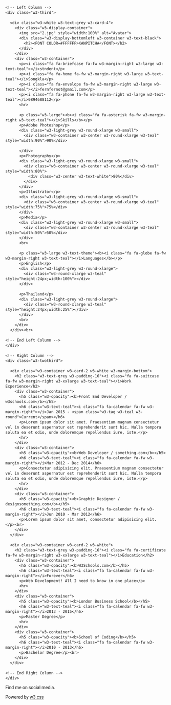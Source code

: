 <!DOCTYPE html>
<html>
<title>W3.CSS Template</title>
<meta charset="UTF-8">
<meta name="viewport" content="width=device-width, initial-scale=1">
<link rel="stylesheet" href="https://www.w3schools.com/w3css/4/w3.css">
<link rel='stylesheet' href='https://fonts.googleapis.com/css?family=Roboto'>
<link rel="stylesheet" href="https://cdnjs.cloudflare.com/ajax/libs/font-awesome/4.7.0/css/font-awesome.min.css">
<style>
html,body,h1,h2,h3,h4,h5,h6 {font-family: "Roboto", sans-serif}
</style>
<body class="w3-light-grey">

<!-- Page Container -->
<div class="w3-content w3-margin-top" style="max-width:1400px;">

  <!-- The Grid -->
  <div class="w3-row-padding">
  
    <!-- Left Column -->
    <div class="w3-third">
    
      <div class="w3-white w3-text-grey w3-card-4">
        <div class="w3-display-container">
          <img src="2.jpg" style="width:100%" alt="Avatar">
          <div class="w3-display-bottomleft w3-container w3-text-black">
            <h2><FONT COLOR=#FFFFFF>KANPITCHA</FONT></h2>
          </div>
        </div>
        <div class="w3-container">
          <p><i class="fa fa-briefcase fa-fw w3-margin-right w3-large w3-text-teal"></i>stndent</p>
          <p><i class="fa fa-home fa-fw w3-margin-right w3-large w3-text-teal"></i>Songkla</p>
          <p><i class="fa fa-envelope fa-fw w3-margin-right w3-large w3-text-teal"></i>fernfernot@gmail.com</p>
          <p><i class="fa fa-phone fa-fw w3-margin-right w3-large w3-text-teal"></i>0894688112</p>
          <hr>

          <p class="w3-large"><b><i class="fa fa-asterisk fa-fw w3-margin-right w3-text-teal"></i>Skills</b></p>
          <p>Adobe Photoshop</p>
          <div class="w3-light-grey w3-round-xlarge w3-small">
            <div class="w3-container w3-center w3-round-xlarge w3-teal" style="width:90%">90%</div>
            
          </div>
          <p>Photography</p>
          <div class="w3-light-grey w3-round-xlarge w3-small">
            <div class="w3-container w3-center w3-round-xlarge w3-teal" style="width:80%">
              <div class="w3-center w3-text-white">80%</div>
            </div>
          </div>
          <p>Illustrator</p>
          <div class="w3-light-grey w3-round-xlarge w3-small">
            <div class="w3-container w3-center w3-round-xlarge w3-teal" style="width:75%">75%</div>
          </div>
          <p>Media</p>
          <div class="w3-light-grey w3-round-xlarge w3-small">
            <div class="w3-container w3-center w3-round-xlarge w3-teal" style="width:50%">50%</div>
          </div>
          <br>

          <p class="w3-large w3-text-theme"><b><i class="fa fa-globe fa-fw w3-margin-right w3-text-teal"></i>Languages</b></p>
          <p>English</p>
          <div class="w3-light-grey w3-round-xlarge">
            <div class="w3-round-xlarge w3-teal" style="height:24px;width:100%"></div>
          </div>
          
          <p>Thailand</p>
          <div class="w3-light-grey w3-round-xlarge">
            <div class="w3-round-xlarge w3-teal" style="height:24px;width:25%"></div>
          </div>
          <br>
        </div>
      </div><br>

    <!-- End Left Column -->
    </div>

    <!-- Right Column -->
    <div class="w3-twothird">
    
      <div class="w3-container w3-card-2 w3-white w3-margin-bottom">
        <h2 class="w3-text-grey w3-padding-16"><i class="fa fa-suitcase fa-fw w3-margin-right w3-xxlarge w3-text-teal"></i>Work Experience</h2>
        <div class="w3-container">
          <h5 class="w3-opacity"><b>Front End Developer / w3schools.com</b></h5>
          <h6 class="w3-text-teal"><i class="fa fa-calendar fa-fw w3-margin-right"></i>Jan 2015 - <span class="w3-tag w3-teal w3-round">Current</span></h6>
          <p>Lorem ipsum dolor sit amet. Praesentium magnam consectetur vel in deserunt aspernatur est reprehenderit sunt hic. Nulla tempora soluta ea et odio, unde doloremque repellendus iure, iste.</p>
          <hr>
        </div>
        <div class="w3-container">
          <h5 class="w3-opacity"><b>Web Developer / something.com</b></h5>
          <h6 class="w3-text-teal"><i class="fa fa-calendar fa-fw w3-margin-right"></i>Mar 2012 - Dec 2014</h6>
          <p>Consectetur adipisicing elit. Praesentium magnam consectetur vel in deserunt aspernatur est reprehenderit sunt hic. Nulla tempora soluta ea et odio, unde doloremque repellendus iure, iste.</p>
          <hr>
        </div>
        <div class="w3-container">
          <h5 class="w3-opacity"><b>Graphic Designer / designsomething.com</b></h5>
          <h6 class="w3-text-teal"><i class="fa fa-calendar fa-fw w3-margin-right"></i>Jun 2010 - Mar 2012</h6>
          <p>Lorem ipsum dolor sit amet, consectetur adipisicing elit. </p><br>
        </div>
      </div>

      <div class="w3-container w3-card-2 w3-white">
        <h2 class="w3-text-grey w3-padding-16"><i class="fa fa-certificate fa-fw w3-margin-right w3-xxlarge w3-text-teal"></i>Education</h2>
        <div class="w3-container">
          <h5 class="w3-opacity"><b>W3Schools.com</b></h5>
          <h6 class="w3-text-teal"><i class="fa fa-calendar fa-fw w3-margin-right"></i>Forever</h6>
          <p>Web Development! All I need to know in one place</p>
          <hr>
        </div>
        <div class="w3-container">
          <h5 class="w3-opacity"><b>London Business School</b></h5>
          <h6 class="w3-text-teal"><i class="fa fa-calendar fa-fw w3-margin-right"></i>2013 - 2015</h6>
          <p>Master Degree</p>
          <hr>
        </div>
        <div class="w3-container">
          <h5 class="w3-opacity"><b>School of Coding</b></h5>
          <h6 class="w3-text-teal"><i class="fa fa-calendar fa-fw w3-margin-right"></i>2010 - 2013</h6>
          <p>Bachelor Degree</p><br>
        </div>
      </div>

    <!-- End Right Column -->
    </div>
    
  <!-- End Grid -->
  </div>
  
  <!-- End Page Container -->
</div>

<footer class="w3-container w3-teal w3-center w3-margin-top">
  <p>Find me on social media.</p>
  <i class="fa fa-facebook-official w3-hover-opacity"></i>
  <i class="fa fa-instagram w3-hover-opacity"></i>
  <i class="fa fa-snapchat w3-hover-opacity"></i>
  <i class="fa fa-pinterest-p w3-hover-opacity"></i>
  <i class="fa fa-twitter w3-hover-opacity"></i>
  <i class="fa fa-linkedin w3-hover-opacity"></i>
  <p>Powered by <a href="https://www.w3schools.com/w3css/default.asp" target="_blank">w3.css</a></p>
</footer>

</body>
</html>
